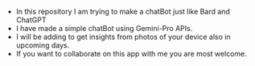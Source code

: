 - In this repository I am trying to make a chatBot just like Bard and ChatGPT
- I have made a simple chatBot using Gemini-Pro APIs. 
- I will be adding to get insights from photos of your device also in upcoming days.
- If you want to collaborate on this app with me you are most welcome.
